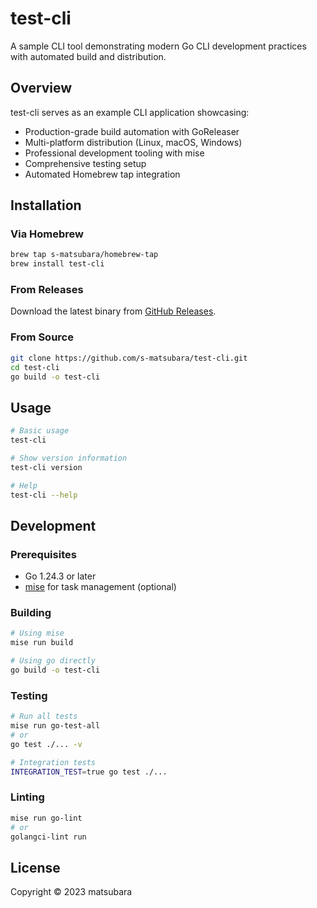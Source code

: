 # test-cli

A sample CLI tool demonstrating modern Go CLI development practices with automated build and distribution.

## Overview

test-cli serves as an example CLI application showcasing:
- Production-grade build automation with GoReleaser
- Multi-platform distribution (Linux, macOS, Windows)
- Professional development tooling with mise
- Comprehensive testing setup
- Automated Homebrew tap integration

## Installation

### Via Homebrew
```bash
brew tap s-matsubara/homebrew-tap
brew install test-cli
```

### From Releases
Download the latest binary from [GitHub Releases](https://github.com/s-matsubara/test-cli/releases).

### From Source
```bash
git clone https://github.com/s-matsubara/test-cli.git
cd test-cli
go build -o test-cli
```

## Usage

```bash
# Basic usage
test-cli

# Show version information
test-cli version

# Help
test-cli --help
```

## Development

### Prerequisites
- Go 1.24.3 or later
- [mise](https://mise.jdx.dev/) for task management (optional)

### Building
```bash
# Using mise
mise run build

# Using go directly
go build -o test-cli
```

### Testing
```bash
# Run all tests
mise run go-test-all
# or
go test ./... -v

# Integration tests
INTEGRATION_TEST=true go test ./...
```

### Linting
```bash
mise run go-lint
# or
golangci-lint run
```

## License

Copyright © 2023 matsubara
